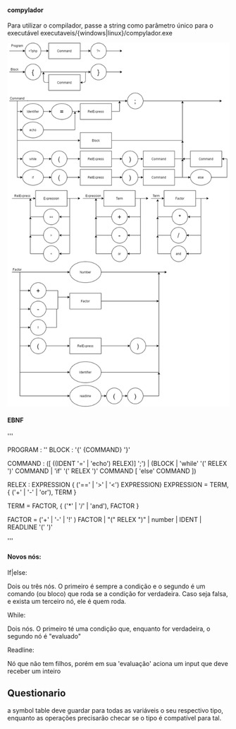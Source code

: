 #### compylador

Para utilizar o compilador, passe a string como parâmetro único para o executável  executaveis/{windows|linux}/compylador.exe

![Diagrama_Sintatico](diagrama_sintatico/ds.png)

#### EBNF

'''

PROGRAM : '<?php' \[COMMAND\] '?>'
BLOCK : '{' {COMMAND} '}'

COMMAND : (\[ ((IDENT '=' | 'echo') RELEX)\] ';') | (BLOCK | 'while' '(' RELEX ')' COMMAND | 'if' '(' RELEX ')' COMMAND [ 'else' COMMAND ])

RELEX : EXPRESSION  { ('==' | '>' | '<') EXPRESSION}
EXPRESSION = TERM, { ('+' | '-' | 'or'), TERM } 

TERM = FACTOR, { ('*' | '/' | 'and'), FACTOR }

FACTOR = ('+' | '-' | '!' ) FACTOR | "(" RELEX ")" | number | IDENT | READLINE '(' ')' 

'''


#### Novos nós:

If|else:

Dois ou três nós. O primeiro é sempre a condição e o segundo é um comando (ou bloco) que roda se a condição for verdadeira. Caso seja falsa, e exista um terceiro nó, ele é quem roda.

While:

Dois nós. O primeiro té uma condição que, enquanto for verdadeira, o segundo nó é "evaluado"

Readline:

Nó que não tem filhos, porém em sua 'evaluação' aciona um input que deve receber um inteiro



## Questionario

a symbol table deve guardar para todas as variáveis o seu respectivo tipo, enquanto as operações precisarão checar se o tipo é compatível para tal.